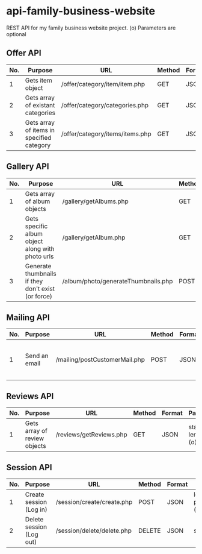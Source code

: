 # api-family-business-website
REST API for my family business website project. (o) Parameters are optional

## Offer API

| No.	| Purpose | URL | Method | Format	| Params | Impl |
| --- | --- | --- | --- | --- | --- | --- |
1|Gets item object |/offer/category/item/item.php|GET|JSON|categoryId, itemId| yes
2|Gets array of existant categories|/offer/category/categories.php|GET|JSON| - | yes
3|Gets array of items in specified category|/offer/category/items/items.php|GET|JSON|categoryId| yes

## Gallery API

| No.	| Purpose | URL | Method | Format	| Params | Impl |
| --- | --- | --- | --- | --- | --- | --- |
1|Gets array of album objects|/gallery/getAlbums.php|GET|JSON|start, length (o)| yes
2|Gets specific album object along with photo urls|/gallery/getAlbum.php|GET|JSON|albumId| yes
3|Generate thumbnails if they don't exist (or force)|/album/photo/generateThumbnails.php|POST|JSON|force| no

## Mailing API

| No.	| Purpose | URL | Method | Format	| Params | Impl |
| --- | --- | --- | --- | --- | --- | --- |
1|Send an email|/mailing/postCustomerMail.php|POST|JSON|name, email, content (request body)| yes

## Reviews API

| No.	| Purpose | URL | Method | Format	| Params | Impl |
| --- | --- | --- | --- | --- | --- | --- |
1|Gets array of review objects|/reviews/getReviews.php|GET|JSON|start, length (o)| yes

## Session API

| No.	| Purpose | URL | Method | Format	| Params | Impl |
| --- | --- | --- | --- | --- | --- | --- |
1|Create session (Log in)|/session/create/create.php|POST|JSON|login, password (hashed)| yes
2|Delete session (Log out)|/session/delete/delete.php|DELETE|JSON|sessionToken| yes
